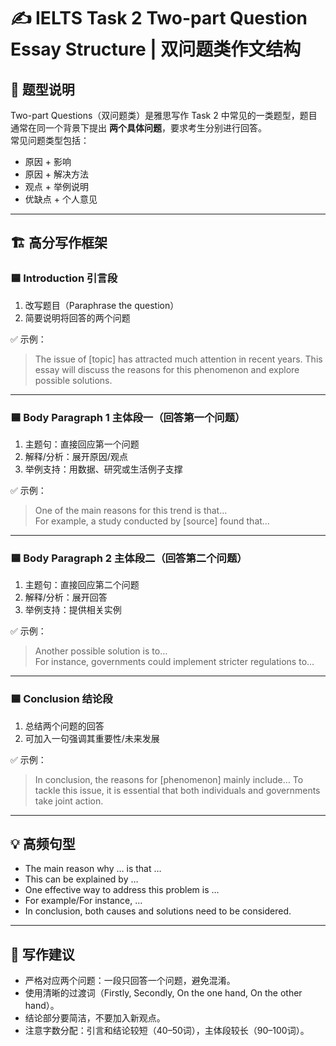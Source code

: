 # ✍️ IELTS Task 2 Two-part Question Essay Structure | 双问题类作文结构

## 🔹 题型说明
Two-part Questions（双问题类）是雅思写作 Task 2 中常见的一类题型，题目通常在同一个背景下提出 **两个具体问题**，要求考生分别进行回答。  
常见问题类型包括：
- 原因 + 影响  
- 原因 + 解决方法  
- 观点 + 举例说明  
- 优缺点 + 个人意见  

---

## 🏗️ 高分写作框架

### 🟦 Introduction 引言段
1. 改写题目（Paraphrase the question）
2. 简要说明将回答的两个问题

✅ 示例：
> The issue of [topic] has attracted much attention in recent years. This essay will discuss the reasons for this phenomenon and explore possible solutions.

---

### 🟦 Body Paragraph 1 主体段一（回答第一个问题）
1. 主题句：直接回应第一个问题  
2. 解释/分析：展开原因/观点  
3. 举例支持：用数据、研究或生活例子支撑

✅ 示例：
> One of the main reasons for this trend is that…  
> For example, a study conducted by [source] found that…

---

### 🟦 Body Paragraph 2 主体段二（回答第二个问题）
1. 主题句：直接回应第二个问题  
2. 解释/分析：展开回答  
3. 举例支持：提供相关实例

✅ 示例：
> Another possible solution is to…  
> For instance, governments could implement stricter regulations to…

---

### 🟦 Conclusion 结论段
1. 总结两个问题的回答  
2. 可加入一句强调其重要性/未来发展

✅ 示例：
> In conclusion, the reasons for [phenomenon] mainly include… To tackle this issue, it is essential that both individuals and governments take joint action.

---

## 💡 高频句型
- The main reason why … is that …  
- This can be explained by …  
- One effective way to address this problem is …  
- For example/For instance, …  
- In conclusion, both causes and solutions need to be considered.  

---

## 🧭 写作建议
- 严格对应两个问题：一段只回答一个问题，避免混淆。  
- 使用清晰的过渡词（Firstly, Secondly, On the one hand, On the other hand）。  
- 结论部分要简洁，不要加入新观点。  
- 注意字数分配：引言和结论较短（40–50词），主体段较长（90–100词）。  
